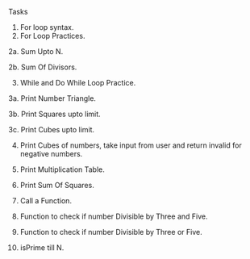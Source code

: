Tasks

1. For loop syntax.
2. For Loop Practices.

2a. Sum Upto N.

2b. Sum Of Divisors.

3. While and Do While Loop Practice.

3a. Print Number Triangle.

3b. Print Squares upto limit.

3c. Print Cubes upto limit.

4. Print Cubes of numbers, take input from user and return invalid for negative numbers.

5. Print Multiplication Table.

6. Print Sum Of Squares.

7. Call a Function.

8. Function to check if number Divisible by Three and Five.

9. Function to check if number Divisible by Three or Five.

10. isPrime till N.
